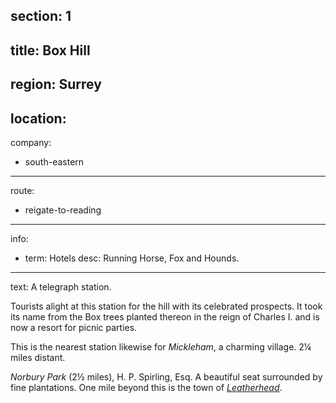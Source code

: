 section: 1
----
title: Box Hill
----
region: Surrey
----
location: 
----
company:
- south-eastern
----
route:
- reigate-to-reading
----
info:
- term: Hotels
  desc: Running Horse, Fox and Hounds.
----
text: A telegraph station.

Tourists alight at this station for the hill with its celebrated prospects. It took its name from the Box trees planted thereon in the reign of Charles I. and is now a resort for picnic parties.

This is the nearest station likewise for *Mickleham*, a charming village. 2¼ miles distant.

*Norbury Park* (2½ miles), H. P. Spirling, Esq. A beautiful seat surrounded by fine plantations. One mile beyond this is the town of *[Leatherhead](leatherhead)*.
